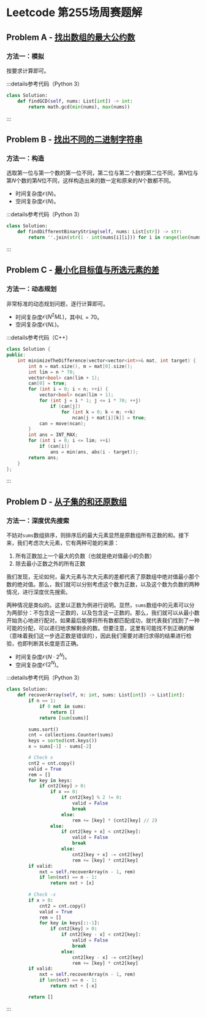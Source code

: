 # Leetcode 第255场周赛题解

## Problem A - [找出数组的最大公约数](https://leetcode.cn/problems/find-greatest-common-divisor-of-array/)

### 方法一：模拟

按要求计算即可。

:::details参考代码（Python 3）

```python
class Solution:
    def findGCD(self, nums: List[int]) -> int:
        return math.gcd(min(nums), max(nums))
```

:::

## Problem B - [找出不同的二进制字符串](https://leetcode.cn/problems/find-unique-binary-string/)

### 方法一：构造

选取第一位与第一个数的第一位不同，第二位与第二个数的第二位不同，第$N$位与第$N$个数的第$N$位不同，这样构造出来的数一定和原来的$N$个数都不同。

- 时间复杂度$\mathcal{O}(N)$。
- 空间复杂度$\mathcal{O}(N)$。

:::details参考代码（Python 3）

```python
class Solution:
    def findDifferentBinaryString(self, nums: List[str]) -> str:
        return ''.join(str(1 - int(nums[i][i])) for i in range(len(nums)))
```

:::

## Problem C - [最小化目标值与所选元素的差](https://leetcode.cn/problems/minimize-the-difference-between-target-and-chosen-elements/)

### 方法一：动态规划

非常标准的动态规划问题，逐行计算即可。

- 时间复杂度$\mathcal{O}(N^2ML)$，其中$L=70$。
- 空间复杂度$\mathcal{O}(NL)$。

:::details参考代码（C++）

```cpp
class Solution {
public:
    int minimizeTheDifference(vector<vector<int>>& mat, int target) {
        int n = mat.size(), m = mat[0].size();
        int lim = n * 70;
        vector<bool> can(lim + 1);
        can[0] = true;
        for (int i = 0; i < n; ++i) {
            vector<bool> ncan(lim + 1);
            for (int j = i * 1; j <= i * 70; ++j)
                if (can[j])
                    for (int k = 0; k < m; ++k)
                        ncan[j + mat[i][k]] = true;
            can = move(ncan);
        }
        int ans = INT_MAX;
        for (int i = 0; i <= lim; ++i)
            if (can[i])
                ans = min(ans, abs(i - target));
        return ans;
    }
};
```

:::

## Problem D - [从子集的和还原数组](https://leetcode.cn/problems/find-array-given-subset-sums/)

### 方法一：深度优先搜索

不妨对`sums`数组排序，则排序后的最大元素显然是原数组所有正数的和。接下来，我们考虑次大元素，它有两种可能的来源：

1. 所有正数加上一个最大的负数（也就是绝对值最小的负数）
2. 除去最小正数之外的所有正数

我们发现，无论如何，最大元素与次大元素的差都代表了原数组中绝对值最小那个数的绝对值。那么，我们就可以分别考虑这个数为正数，以及这个数为负数的两种情况，进行深度优先搜索。

两种情况是类似的。这里以正数为例进行说明。显然，`sums`数组中的元素可以分为两部分：不包含这一正数的，以及包含这一正数的。那么，我们就可以从最小数开始贪心地进行配对。如果最后能够将所有数都匹配成功，就代表我们找到了一种可能的分配，可以递归地求解剩余的数。但要注意，这里有可能找不到正确的解（意味着我们这一步选正数是错误的），因此我们需要对递归求得的结果进行检验，也即判断其长度是否正确。

- 时间复杂度$\mathcal{O}(N\cdot2^N)$。
- 空间复杂度$\mathcal{O}(2^N)$。

:::details参考代码（Python 3）

```python
class Solution:
    def recoverArray(self, n: int, sums: List[int]) -> List[int]:
        if n == 1:
            if 0 not in sums:
                return []
            return [sum(sums)]
        
        sums.sort()
        cnt = collections.Counter(sums)
        keys = sorted(cnt.keys())
        x = sums[-1] - sums[-2]

        # Check x
        cnt2 = cnt.copy()
        valid = True
        rem = []
        for key in keys:
            if cnt2[key] > 0:
                if x == 0:
                    if cnt2[key] % 2 != 0:
                        valid = False
                        break
                    else:
                        rem += [key] * (cnt2[key] // 2)
                else:
                    if cnt2[key + x] < cnt2[key]:
                        valid = False
                        break
                    else:
                        cnt2[key + x] -= cnt2[key]
                        rem += [key] * cnt2[key]
        if valid:
            nxt = self.recoverArray(n - 1, rem)
            if len(nxt) == n - 1:
                return nxt + [x]
        
        # Check -x
        if x > 0:
            cnt2 = cnt.copy()
            valid = True
            rem = []
            for key in keys[::-1]:
                if cnt2[key] > 0:
                    if cnt2[key - x] < cnt2[key]:
                        valid = False
                        break
                    else:
                        cnt2[key - x] -= cnt2[key]
                        rem += [key] * cnt2[key]
        if valid:
            nxt = self.recoverArray(n - 1, rem)
            if len(nxt) == n - 1:
                return nxt + [-x]

        return []
```

:::
